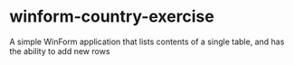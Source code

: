 # winform-country-exercise
 A simple WinForm application that lists contents of a single table, and has the ability to add new rows
